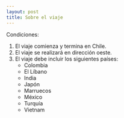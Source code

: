 ```yaml
---
layout: post
title: Sobre el viaje
---
```


Condiciones:
<ol>
<li>
El viaje comienza y termina en Chile.
</li>
<li>
El viaje se realizará en dirección oeste.
</li>
<li>
El viaje debe incluir los siguientes países:
	<ul>
		<li>
		Colombia
		</li>
		<li>
		El Líbano
		</li>
		<li>
		India
		</li>
		<li>
		Japón
		</li>
		<li>
		Marruecos
		</li>
		<li>
		México
		</li>
		<li>
		Turquía
		</li>
		<li>
		Vietnam
		</li>
	</ul>
</li>
</ol>
